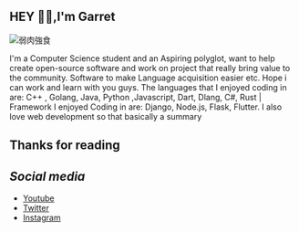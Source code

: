 ## HEY 👋🏾,I'm Garret

  ![弱肉強食](https://user-images.githubusercontent.com/65048014/87257257-43ffdb80-c45f-11ea-9f90-ef56d0b04907.png)
  
I'm a Computer Science student and an Aspiring polyglot, want to help create open-source software and work on project that really bring value to the community. Software to make Language acquisition easier etc. Hope i can work and learn with you guys. The languages that I enjoyed coding in are: C++ , Golang, Java, Python ,Javascript, Dart, Dlang, C#, Rust | Framework I enjoyed Coding in are: Django, Node.js, Flask, Flutter. I also love web development so that basically a summary

 ## Thanks for reading
 


## ***Social media***

- [Youtube](https://www.youtube.com/channel/UCNmMexrPGuqnR-_L9wV8K1w?view_as=subscriber)
- [Twitter](https://twitter.com/GarExtodan)
- [Instagram](https://www.instagram.com/gtcoder8/)

